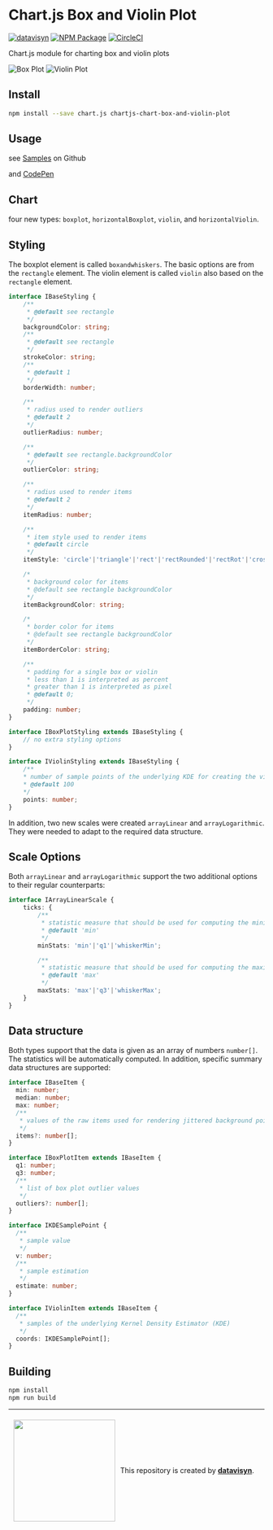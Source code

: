 # Chart.js Box and Violin Plot
[![datavisyn][datavisyn-image]][datavisyn-url] [![NPM Package][npm-image]][npm-url] [![CircleCI][circleci-image]][circleci-url]

Chart.js module for charting box and violin plots

![Box Plot](https://user-images.githubusercontent.com/4129778/33257815-cee715e8-d357-11e7-899b-9f18f5ab7a5c.png)
![Violin Plot](https://user-images.githubusercontent.com/4129778/33257814-cecc222e-d357-11e7-8def-e298b7e655b1.png)

## Install
```bash
npm install --save chart.js chartjs-chart-box-and-violin-plot
```

## Usage
see [Samples](https://github.com/datavisyn/chartjs-chart-box-and-violin-plot/tree/master/samples) on Github

and [CodePen](https://codepen.io/sgratzl/pen/QxoLoY)

## Chart

four new types: `boxplot`, `horizontalBoxplot`, `violin`, and `horizontalViolin`.

## Styling
The boxplot element is called `boxandwhiskers`. The basic options are from the `rectangle` element. The violin element is called `violin` also based on the `rectangle` element.

```typescript
interface IBaseStyling {
    /**
     * @default see rectangle
     */
    backgroundColor: string;
    /**
     * @default see rectangle
     */
    strokeColor: string;
    /**
     * @default 1
     */
    borderWidth: number;

    /**
     * radius used to render outliers
     * @default 2
     */
    outlierRadius: number;

    /**
     * @default see rectangle.backgroundColor
     */
    outlierColor: string;

    /**
     * radius used to render items
     * @default 2
     */
    itemRadius: number;

    /**
     * item style used to render items
     * @default circle
     */
    itemStyle: 'circle'|'triangle'|'rect'|'rectRounded'|'rectRot'|'cross'|'crossRot'|'star'|'line'|'dash';

    /*
     * background color for items
     * @default see rectangle backgroundColor
     */
    itemBackgroundColor: string;

    /*
     * border color for items
     * @default see rectangle backgroundColor
     */
    itemBorderColor: string;

    /**
     * padding for a single box or violin
     * less than 1 is interpreted as percent
     * greater than 1 is interpreted as pixel
     * @default 0;
     */
    padding: number;
}

interface IBoxPlotStyling extends IBaseStyling {
    // no extra styling options
}

interface IViolinStyling extends IBaseStyling {
    /**
    * number of sample points of the underlying KDE for creating the violin plot
    * @default 100
    */
    points: number;
}
```

In addition, two new scales were created `arrayLinear` and `arrayLogarithmic`. They were needed to adapt to the required data structure.

## Scale Options

Both `arrayLinear` and `arrayLogarithmic` support the two additional options to their regular counterparts:

```typescript
interface IArrayLinearScale {
	ticks: {
		/**
		 * statistic measure that should be used for computing the minimal data limit
		 * @default 'min'
		 */
		minStats: 'min'|'q1'|'whiskerMin';

		/**
		 * statistic measure that should be used for computing the maximal data limit
		 * @default 'max'
		 */
		maxStats: 'max'|'q3'|'whiskerMax';
	}
}
```

## Data structure

Both types support that the data is given as an array of numbers `number[]`. The statistics will be automatically computed. In addition, specific summary data structures are supported:


```typescript
interface IBaseItem {
  min: number;
  median: number;
  max: number;
  /**
   * values of the raw items used for rendering jittered background points
   */
  items?: number[];
}

interface IBoxPlotItem extends IBaseItem {
  q1: number;
  q3: number;
  /**
   * list of box plot outlier values
   */
  outliers?: number[];
}

interface IKDESamplePoint {
  /**
   * sample value
   */
  v: number;
  /**
   * sample estimation
   */
  estimate: number;
}

interface IViolinItem extends IBaseItem {
  /**
   * samples of the underlying Kernel Density Estimator (KDE)
   */
  coords: IKDESamplePoint[];
}
```

## Building

```sh
npm install
npm run build
```


***

<div style="display:flex;align-items:center">
<a href="http://datavisyn.io"><img src="https://user-images.githubusercontent.com/5220584/35052732-9efb1de2-fba8-11e7-91fd-8e80216c0dc3.png" align="left" width="200px" hspace="10" vspace="6"></a>
This repository is created by&nbsp;<strong><a href="http://datavisyn.io">datavisyn</a></strong>.
</div>


[datavisyn-image]: https://img.shields.io/badge/datavisyn-io-black.svg
[datavisyn-url]: http://datavisyn.io
[npm-image]: https://badge.fury.io/js/chartjs-chart-box-and-violin-plot.svg
[npm-url]: https://npmjs.org/package/chartjs-chart-box-and-violin-plot
[circleci-image]: https://circleci.com/gh/datavisyn/chartjs-chart-box-and-violin-plot.svg?style=shield
[circleci-url]: https://circleci.com/gh/datavisyn/chartjs-chart-box-and-violin-plot

